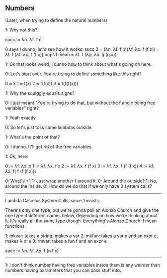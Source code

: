 ## Numbers


(Later, when trying to define the natural numbers)

1: Why not this?

succ := λn. λf. f n

0 says I dunno, let's see how it works:
succ 2 = (λn. λf. f n)(λf. λx. f (f x))
       = λf. f (λf. λx. f (f x))
       oops I mean
       = λf. f (λg. λx. g (g x))

1: Ok that looks weird, I dunno how to think about what's going on here.

0: Let's start over. You're trying to define something like this right?

0 ≈ x
1 ≈ f(x)
2 ≈ f(f(x))
3 ≈ f(f(f(x)))

1: Why the squiggly equals signs?

0: I just meant "You're trying to do that, but without the f and x being free variables" right?

1: Yeah exactly.

0: So let's just toss some lambdas outside.

1: What's the point of that?

0: I dunno. It'll get rid of the free variables.

1: Ok, here:

0 := λf. λx. x
1 := λf. λx. f x
2 := λf. λx. f (f x)
3 := λf. λx. f (f (f x))
4 := λf. λx. f( f (f (f x)))

0: What's +1
1: Just wrap another f around it.
0: Around the outside?
1: No, around the inside.
0: How do we do that if we only have 3 system calls?

---

Lambda Calculus System Calls, since 1 insists.

There's only one type, but we're gonna pull an Alonzo Church and give the one type 3 different names below, depending on how we're thinking about it. It's really all the same type though. Everything's Alonzo Church. I mean functions.

1: mkvar: takes a string, makes a var
2: mkfun: takes a var x and an expr e, makes λ x: e
3: rmvar: takes a fun f and an expr e


succ := λn. λf. λx. f (n f x)

---

1: I don't think number having free variables inside them is any weirder than numbers having parameters that you can pass stuff into.
